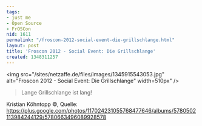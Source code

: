 ```yaml
---
tags:
- just me
- Open Source
- FrOSCon
nid: 1611
permalink: "/froscon-2012-social-event-die-grillschlange.html"
layout: post
title: 'Froscon 2012 - Social Event: Die Grillschlange'
created: 1348311257
---
```

<img src="/sites/netzaffe.de/files/images/1345915543053.jpg" alt="Froscon 2012 - Social Event: Die Grillschlange" width=510px" />
<blockquote>Lange Grillschlange ist lang!</blockquote>
<p>Kristian Köhntopp ©, Quelle: <a href="https://plus.google.com/photos/117024231055768477646/albums/5780502113984244129/5780663496089928578">https://plus.google.com/photos/117024231055768477646/albums/5780502113984244129/5780663496089928578</a></p><!--break-->
